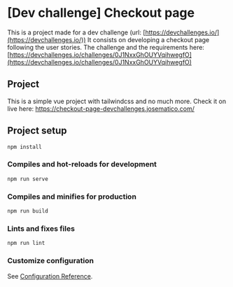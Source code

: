 # [Dev challenge] Checkout page

This is a project made for a dev challenge (url: [https://devchallenges.io/](https://devchallenges.io/)) It consists on developing a checkout page following the user stories.
The challenge and the requirements here: [https://devchallenges.io/challenges/0J1NxxGhOUYVqihwegfO](https://devchallenges.io/challenges/0J1NxxGhOUYVqihwegfO)

## Project

This is a simple vue project with tailwindcss and no much more. Check it on live here: https://checkout-page-devchallenges.josematico.com/

## Project setup

```
npm install
```

### Compiles and hot-reloads for development

```
npm run serve
```

### Compiles and minifies for production

```
npm run build
```

### Lints and fixes files

```
npm run lint
```

### Customize configuration

See [Configuration Reference](https://cli.vuejs.org/config/).
